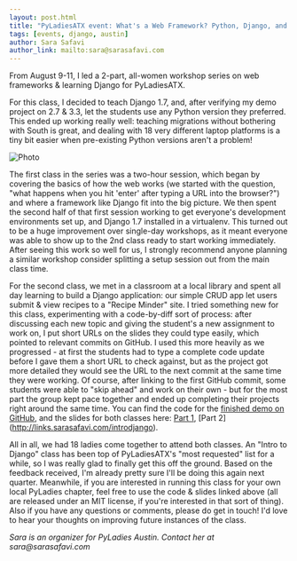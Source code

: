 ```yaml
---
layout: post.html
title: "PyLadiesATX event: What's a Web Framework? Python, Django, and more"
tags: [events, django, austin]
author: Sara Safavi
author_link: mailto:sara@sarasafavi.com
---
```


From August 9-11, I led a 2-part, all-women workshop series on web frameworks & learning Django for PyLadiesATX. 

For this class, I decided to teach Django 1.7, and, after verifying my demo project on 2.7 & 3.3, let the students use any Python version they preferred. This ended up working really well: teaching migrations without bothering with South is great, and dealing with 18 very different laptop platforms is a tiny bit easier when pre-existing Python versions aren't a problem!

![Photo](/assets/images/blog/austin_django_2014.jpeg)

The first class in the series was a two-hour session, which began by covering the basics of how the web works (we started with the question, "what happens when you hit 'enter' after typing a URL into the browser?") and where a framework like Django fit into the big picture. We then spent the second half of that first session working to get everyone's development environments set up, and Django 1.7 installed in a virtualenv. This turned out to be a huge improvement over single-day workshops, as it meant everyone was able to show up to the 2nd class ready to start working immediately. After seeing this work so well for us, I strongly recommend anyone planning a similar workshop consider splitting a setup session out from the main class time.

For the second class, we met in a classroom at a local library and spent all day learning to build a Django application: our simple CRUD app let users submit & view recipes to a "Recipe Minder" site. I tried something new for this class, experimenting with a code-by-diff sort of process: after discussing each new topic and giving the student's a new assignment to work on, I put short URLs on the slides they could type easily, which pointed to relevant commits on GitHub. I used this more heavily as we progressed - at first the students had to type a complete code update before I gave them a short URL to check against, but as the project got more detailed they would see the URL to the next commit at the same time they were working. Of course, after linking to the first GitHub commit, some students were able to "skip ahead" and work on their own - but for the most part the group kept pace together and ended up completing their projects right around the same time. You can find the code for the [finished demo on GitHub](https://github.com/sarasafavi/introdjango), and the slides for both classes here: [Part 1](http://links.sarasafavi.com/predjango), [Part 2] (http://links.sarasafavi.com/introdjango).

All in all, we had 18 ladies come together to attend both classes. An "Intro to Django" class has been top of PyLadiesATX's "most requested" list for a while, so I was really glad to finally get this off the ground. Based on the feedback received, I'm already pretty sure I'll be doing this again next quarter. Meanwhile, if you are interested in running this class for your own local PyLadies chapter, feel free to use the code & slides linked above (all are released under an MIT license, if you're interested in that sort of thing). Also if you have any questions or comments, please do get in touch! I'd love to hear your thoughts on improving future instances of the class.

_Sara is an organizer for PyLadies Austin. Contact her at sara@sarasafavi.com_
